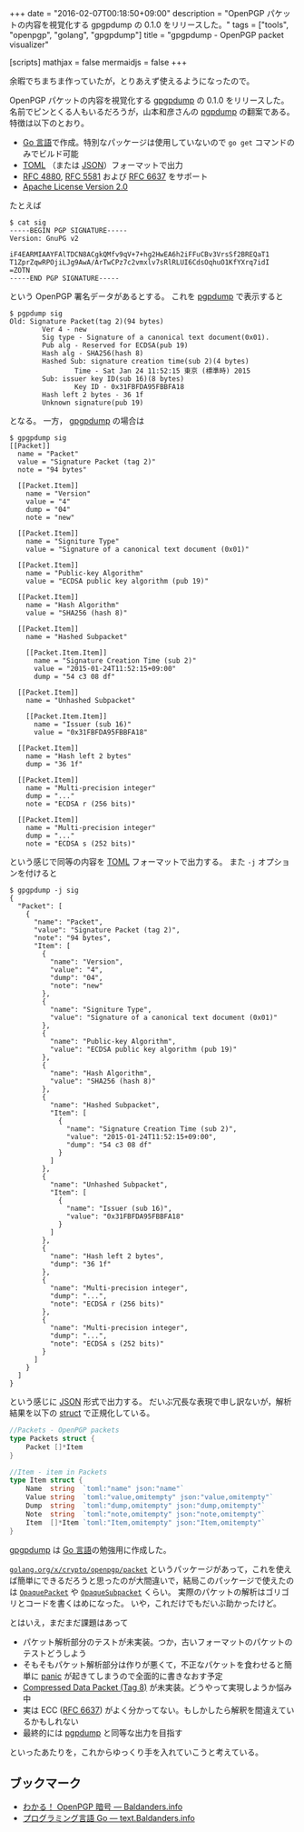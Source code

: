 +++
date = "2016-02-07T00:18:50+09:00"
description = "OpenPGP パケットの内容を視覚化する gpgpdump の 0.1.0 をリリースした。"
tags = ["tools", "openpgp", "golang", "gpgpdump"]
title = "gpgpdump - OpenPGP packet visualizer"

[scripts]
  mathjax = false
  mermaidjs = false
+++

余暇でちまちま作っていたが，とりあえず使えるようになったので。

OpenPGP パケットの内容を視覚化する [gpgpdump] の 0.1.0 をリリースした。
名前でピンとくる人もいるだろうが，山本和彦さんの [pgpdump] の翻案である。
特徴は以下のとおり。

- [Go 言語]で作成。特別なパッケージは使用していないので `go get` コマンドのみでビルド可能
- [TOML] （または [JSON]）フォーマットで出力
- [RFC 4880], [RFC 5581] および [RFC 6637] をサポート
- [Apache License Version 2.0](http://www.apache.org/licenses/LICENSE-2.0)

たとえば

```
$ cat sig
-----BEGIN PGP SIGNATURE-----
Version: GnuPG v2

iF4EARMIAAYFAlTDCN8ACgkQMfv9qV+7+hg2HwEA6h2iFFuCBv3VrsSf2BREQaT1
T1ZprZqwRPOjiLJg9AwA/ArTwCPz7c2vmxlv7sRlRLUI6CdsOqhuO1KfYXrq7idI
=ZOTN
-----END PGP SIGNATURE-----
```

という OpenPGP 署名データがあるとする。
これを [pgpdump] で表示すると

```
$ pgpdump sig
Old: Signature Packet(tag 2)(94 bytes)
        Ver 4 - new
        Sig type - Signature of a canonical text document(0x01).
        Pub alg - Reserved for ECDSA(pub 19)
        Hash alg - SHA256(hash 8)
        Hashed Sub: signature creation time(sub 2)(4 bytes)
                Time - Sat Jan 24 11:52:15 東京 (標準時) 2015
        Sub: issuer key ID(sub 16)(8 bytes)
                Key ID - 0x31FBFDA95FBBFA18
        Hash left 2 bytes - 36 1f
        Unknown signature(pub 19)
```

となる。
一方， [gpgpdump] の場合は

```
$ gpgpdump sig
[[Packet]]
  name = "Packet"
  value = "Signature Packet (tag 2)"
  note = "94 bytes"

  [[Packet.Item]]
    name = "Version"
    value = "4"
    dump = "04"
    note = "new"

  [[Packet.Item]]
    name = "Signiture Type"
    value = "Signature of a canonical text document (0x01)"

  [[Packet.Item]]
    name = "Public-key Algorithm"
    value = "ECDSA public key algorithm (pub 19)"

  [[Packet.Item]]
    name = "Hash Algorithm"
    value = "SHA256 (hash 8)"

  [[Packet.Item]]
    name = "Hashed Subpacket"

    [[Packet.Item.Item]]
      name = "Signature Creation Time (sub 2)"
      value = "2015-01-24T11:52:15+09:00"
      dump = "54 c3 08 df"

  [[Packet.Item]]
    name = "Unhashed Subpacket"

    [[Packet.Item.Item]]
      name = "Issuer (sub 16)"
      value = "0x31FBFDA95FBBFA18"

  [[Packet.Item]]
    name = "Hash left 2 bytes"
    dump = "36 1f"

  [[Packet.Item]]
    name = "Multi-precision integer"
    dump = "..."
    note = "ECDSA r (256 bits)"

  [[Packet.Item]]
    name = "Multi-precision integer"
    dump = "..."
    note = "ECDSA s (252 bits)"
```

という感じで同等の内容を [TOML] フォーマットで出力する。
また `-j` オプションを付けると

```
$ gpgpdump -j sig
{
  "Packet": [
    {
      "name": "Packet",
      "value": "Signature Packet (tag 2)",
      "note": "94 bytes",
      "Item": [
        {
          "name": "Version",
          "value": "4",
          "dump": "04",
          "note": "new"
        },
        {
          "name": "Signiture Type",
          "value": "Signature of a canonical text document (0x01)"
        },
        {
          "name": "Public-key Algorithm",
          "value": "ECDSA public key algorithm (pub 19)"
        },
        {
          "name": "Hash Algorithm",
          "value": "SHA256 (hash 8)"
        },
        {
          "name": "Hashed Subpacket",
          "Item": [
            {
              "name": "Signature Creation Time (sub 2)",
              "value": "2015-01-24T11:52:15+09:00",
              "dump": "54 c3 08 df"
            }
          ]
        },
        {
          "name": "Unhashed Subpacket",
          "Item": [
            {
              "name": "Issuer (sub 16)",
              "value": "0x31FBFDA95FBBFA18"
            }
          ]
        },
        {
          "name": "Hash left 2 bytes",
          "dump": "36 1f"
        },
        {
          "name": "Multi-precision integer",
          "dump": "...",
          "note": "ECDSA r (256 bits)"
        },
        {
          "name": "Multi-precision integer",
          "dump": "...",
          "note": "ECDSA s (252 bits)"
        }
      ]
    }
  ]
}
```

という感じに [JSON] 形式で出力する。
だいぶ冗長な表現で申し訳ないが，解析結果を以下の [struct] で正規化している。

```go
//Packets - OpenPGP packets
type Packets struct {
    Packet []*Item
}

//Item - item in Packets
type Item struct {
    Name  string  `toml:"name" json:"name"`
    Value string  `toml:"value,omitempty" json:"value,omitempty"`
    Dump  string  `toml:"dump,omitempty" json:"dump,omitempty"`
    Note  string  `toml:"note,omitempty" json:"note,omitempty"`
    Item  []*Item `toml:"Item,omitempty" json:"Item,omitempty"`
}
```

[gpgpdump] は [Go 言語]の勉強用に作成した。

[`golang.org/x/crypto/openpgp/packet`](https://godoc.org/golang.org/x/crypto/openpgp/packet) というパッケージがあって，これを使えば簡単にできるだろうと思ったのが大間違いで，結局このパッケージで使えたのは [`OpaquePacket`](https://godoc.org/golang.org/x/crypto/openpgp/packet#OpaquePacket) や [`OpaqueSubpacket`](https://godoc.org/golang.org/x/crypto/openpgp/packet#OpaqueSubpacket) くらい。
実際のパケットの解析はゴリゴリとコードを書くはめになった。
いや，これだけでもだいぶ助かったけど。

とはいえ，まだまだ課題はあって

- パケット解析部分のテストが未実装。つか，古いフォーマットのパケットのテストどうしよう
- そもそもパケット解析部分は作りが悪くて，不正なパケットを食わせると簡単に [panic] が起きてしまうので全面的に書きなおす予定
- [Compressed Data Packet (Tag 8)](https://tools.ietf.org/html/rfc4880#section-5.6) が未実装。どうやって実現しようか悩み中
- 実は ECC ([RFC 6637]) がよく分かってない。もしかしたら解釈を間違えているかもしれない
- 最終的には [pgpdump] と同等な出力を目指す

といったあたりを，これからゆっくり手を入れていこうと考えている。

## ブックマーク

- [わかる！ OpenPGP 暗号 — Baldanders.info](https://baldanders.info/spiegel/cc-license/)
- [プログラミング言語 Go — text.Baldanders.info](/golang/)

[gpgpdump]: https://github.com/spiegel-im-spiegel/gpgpdump "spiegel-im-spiegel/gpgpdump: gpgpdump - OpenPGP packet visualizer"
[pgpdump]: http://www.mew.org/~kazu/proj/pgpdump/ "pgpdump"
[Go 言語]: https://golang.org/ "The Go Programming Language"
[TOML]: https://github.com/toml-lang/toml "toml-lang/toml: Tom's Obvious, Minimal Language"
[JSON]: https://tools.ietf.org/html/rfc7159 "RFC 7159 - The JavaScript Object Notation (JSON) Data Interchange Format"
[RFC 4880]: https://tools.ietf.org/html/rfc4880 "RFC 4880 - OpenPGP Message Format"
[RFC 5581]: https://tools.ietf.org/html/rfc5581 "RFC 5581 - The Camellia Cipher in OpenPGP"
[RFC 6637]: https://tools.ietf.org/html/rfc6637 "RFC 6637 - Elliptic Curve Cryptography (ECC) in OpenPGP"
[struct]: https://golang.org/ref/spec#Struct_types "Struct types"
[panic]: http://blog.golang.org/defer-panic-and-recover "Defer, Panic, and Recover - The Go Blog"
